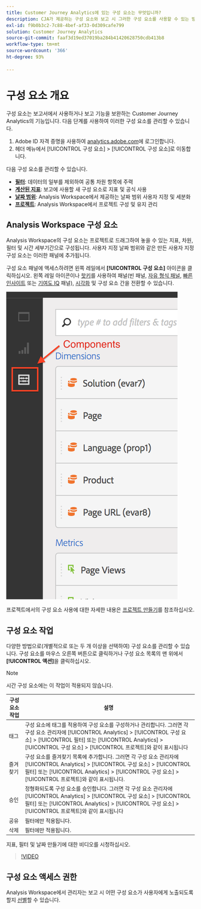 ```yaml
---
title: Customer Journey Analytics에 있는 구성 요소는 무엇입니까?
description: CJA가 제공하는 구성 요소와 보고 시 그러한 구성 요소를 사용할 수 있는 방법을 알아봅니다.
exl-id: f9b0b3c2-7c88-4bef-af33-0d309cafe799
solution: Customer Journey Analytics
source-git-commit: faaf3d19ed37019ba284b41420628750cdb413b8
workflow-type: tm+mt
source-wordcount: '366'
ht-degree: 93%

---
```


# 구성 요소 개요

구성 요소는 보고서에서 사용하거나 보고 기능을 보완하는 Customer Journey Analytics의 기능입니다. 다음 단계를 사용하여 이러한 구성 요소를 관리할 수 있습니다.

1. Adobe ID 자격 증명을 사용하여 [analytics.adobe.com](https://analytics.adobe.com)에 로그인합니다.
2. 헤더 메뉴에서 [!UICONTROL 구성 요소] > [!UICONTROL 구성 요소]로 이동합니다.

다음 구성 요소를 관리할 수 있습니다.

* [**필터**](filters/filters-overview.md): 데이터의 일부를 제외하여 공통 차원 항목에 주력
* [**계산된 지표**](calc-metrics/calc-metr-overview.md): 보고에 사용할 새 구성 요소로 지표 및 공식 사용
* [**날짜 범위**](date-ranges/overview.md): Analysis Workspace에서 제공하는 날짜 범위 사용자 지정 및 세분화
* [**프로젝트**](/help/analysis-workspace/home.md): Analysis Workspace에서 프로젝트 구성 및 유지 관리

## Analysis Workspace 구성 요소

Analysis Workspace의 구성 요소는 프로젝트로 드래그하여 놓을 수 있는 지표, 차원, 필터 및 시간 세부기간으로 구성됩니다. 사용자 지정 날짜 범위와 같은 만든 사용자 지정 구성 요소는 이러한 패널에 추가됩니다.

구성 요소 패널에 액세스하려면 왼쪽 레일에서 **[!UICONTROL 구성 요소]** 아이콘을 클릭하십시오. 왼쪽 레일 아이콘이나 [핫키](/help/analysis-workspace/build-workspace-project/fa-shortcut-keys.md)를 사용하여 패널(빈 패널, [자유 형식 패널](/help/analysis-workspace/visualizations/freeform-table/freeform-table.md), [빠른 인사이트](/help/analysis-workspace/c-panels/quickinsight.md) 또는 [기여도 IQ](/help/analysis-workspace/c-panels/attribution.md) 패널), [시각화](/help/analysis-workspace/visualizations/freeform-analysis-visualizations.md) 및 구성 요소 간을 전환할 수 있습니다.

![](assets/components.png)

프로젝트에서의 구성 요소 사용에 대한 자세한 내용은 [프로젝트 만들기](/help/analysis-workspace/home.md)를 참조하십시오.

## 구성 요소 작업

다양한 방법으로(개별적으로 또는 두 개 이상을 선택하여) 구성 요소를 관리할 수 있습니다. 구성 요소를 마우스 오른쪽 버튼으로 클릭하거나 구성 요소 목록의 맨 위에서 **[!UICONTROL 액션]**&#x200B;을 클릭하십시오.

>[!NOTE]
>
>시간 구성 요소에는 이 작업이 적용되지 않습니다.

| 구성 요소 작업 | 설명 |
| --- | --- |
| 태그 | 구성 요소에 태그를 적용하여 구성 요소를 구성하거나 관리합니다. 그러면 각 구성 요소 관리자에 [!UICONTROL Analytics] > [!UICONTROL 구성 요소] > [!UICONTROL 필터] 또는 [!UICONTROL Analytics] > [!UICONTROL 구성 요소] > [!UICONTROL 프로젝트]와 같이 표시됩니다 |
| 즐겨찾기 | 구성 요소를 즐겨찾기 목록에 추가합니다. 그러면 각 구성 요소 관리자에 [!UICONTROL Analytics] > [!UICONTROL 구성 요소] > [!UICONTROL 필터] 또는 [!UICONTROL Analytics] > [!UICONTROL 구성 요소] > [!UICONTROL 프로젝트]와 같이 표시됩니다. |
| 승인 | 정형화되도록 구성 요소를 승인합니다. 그러면 각 구성 요소 관리자에 [!UICONTROL Analytics] > [!UICONTROL 구성 요소] > [!UICONTROL 필터] 또는 [!UICONTROL Analytics] > [!UICONTROL 구성 요소] > [!UICONTROL 프로젝트]와 같이 표시됩니다 |
| 공유 | 필터에만 적용됩니다. |
| 삭제 | 필터에만 적용됩니다. |

지표, 필터 및 날짜 만들기에 대한 비디오를 시청하십시오.

>[!VIDEO](https://video.tv.adobe.com/v/23979)

## 구성 요소 액세스 권한

Analysis Workspace에서 관리자는 보고 시 어떤 구성 요소가 사용자에게 노출되도록 할지 [선별](/help/analysis-workspace/curate-share/curate.md)할 수 있습니다.
